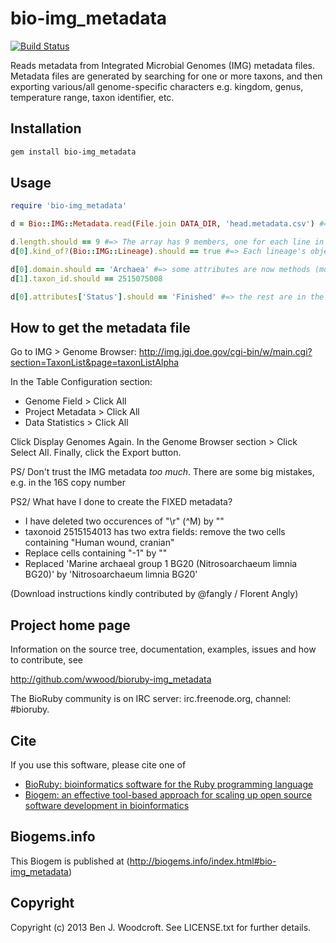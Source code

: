 # bio-img_metadata

[![Build Status](https://secure.travis-ci.org/wwood/bioruby-img_metadata.png)](http://travis-ci.org/wwood/bioruby-img_metadata)

Reads metadata from Integrated Microbial Genomes (IMG) metadata files. Metadata files are generated by searching for one or more taxons, and then exporting various/all genome-specific characters e.g. kingdom, genus, temperature range, taxon identifier, etc.

## Installation

```sh
gem install bio-img_metadata
```

## Usage

```ruby
require 'bio-img_metadata'

d = Bio::IMG::Metadata.read(File.join DATA_DIR, 'head.metadata.csv') #=> an Array of Bio::IMG::Metadata objects

d.length.should == 9 #=> The array has 9 members, one for each line in the metadata file
d[0].kind_of?(Bio::IMG::Lineage).should == true #=> Each lineage's object

d[0].domain.should == 'Archaea' #=> some attributes are now methods (mostly the taxonomy-related ones)
d[1].taxon_id.should == 2515075008

d[0].attributes['Status'].should == 'Finished' #=> the rest are in the attributes array
```
## How to get the metadata file

Go to IMG > Genome Browser: http://img.jgi.doe.gov/cgi-bin/w/main.cgi?section=TaxonList&page=taxonListAlpha

In the Table Configuration section:
* Genome Field     > Click All
* Project Metadata > Click All
* Data Statistics  > Click All

Click Display Genomes Again. In the Genome Browser section > Click Select All. Finally, click the Export button.

PS/ Don't trust the IMG metadata _too much_. There are some big mistakes, e.g. in the 16S copy number

PS2/ What have I done to create the FIXED metadata?
* I have deleted two occurences of "\r" (^M) by ""
* taxonoid 2515154013 has two extra fields: remove the two cells containing "Human wound, cranian"
* Replace cells containing "-1" by ""
* Replaced 'Marine archaeal group 1 BG20 (Nitrosoarchaeum limnia BG20)' by 'Nitrosoarchaeum limnia BG20'

(Download instructions kindly contributed by @fangly / Florent Angly)

        
## Project home page

Information on the source tree, documentation, examples, issues and
how to contribute, see

  http://github.com/wwood/bioruby-img_metadata

The BioRuby community is on IRC server: irc.freenode.org, channel: #bioruby.

## Cite

If you use this software, please cite one of
  
* [BioRuby: bioinformatics software for the Ruby programming language](http://dx.doi.org/10.1093/bioinformatics/btq475)
* [Biogem: an effective tool-based approach for scaling up open source software development in bioinformatics](http://dx.doi.org/10.1093/bioinformatics/bts080)

## Biogems.info

This Biogem is published at (http://biogems.info/index.html#bio-img_metadata)

## Copyright

Copyright (c) 2013 Ben J. Woodcroft. See LICENSE.txt for further details.

